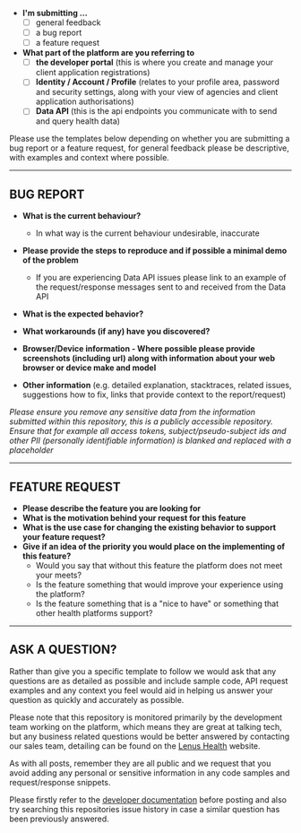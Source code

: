 
* **I'm submitting ...**
  - [ ] general feedback
  - [ ] a bug report
  - [ ] a feature request
  
* **What part of the platform are you referring to**
  - [ ] **the developer portal** (this is where you create and manage your client application registrations)
  - [ ] **Identity / Account / Profile** (relates to your profile area, password and security settings, along with your view of agencies and client application authorisations)
  - [ ] **Data API** (this is the api endpoints you communicate with to send and query health data)

Please use the templates below depending on whether you are submitting a bug report or a feature request, for general feedback please be descriptive, with examples and context where possible.

---
## BUG REPORT
* **What is the current behaviour?**
  - In what way is the current behaviour undesirable, inaccurate
* **Please provide the steps to reproduce and if possible a minimal demo of the problem**
  - If you are experiencing Data API issues please link to an example of the request/response messages sent to and received from the Data API
* **What is the expected behavior?**
* **What workarounds (if any) have you discovered?**
* **Browser/Device information - Where possible please provide screenshots (including url) along with information about your web browser or device make and model**

* **Other information** (e.g. detailed explanation, stacktraces, related issues, suggestions how to fix, links that provide context to the report/request)

_Please ensure you remove any sensitive data from the information submitted within this repository, this is a publicly accessible repository.  Ensure that for example all access tokens, subject/pseudo-subject ids and other PII (personally identifiable information) is blanked and replaced with a placeholder_

---

## FEATURE REQUEST

* **Please describe the feature you are looking for**
* **What is the motivation behind your request for this feature**
* **What is the use case for changing the existing behavior to support your feature request?**
* **Give if an idea of the priority you would place on the implementing of this feature?**
  - Would you say that without this feature the platform does not meet your meets?
  - Is the feature something that would improve your experience using the platform?
  - Is the feature something that is a "nice to have" or something that other health platforms support?
---

## ASK A QUESTION?

Rather than give you a specific template to follow we would ask that any questions are as detailed as possible and include sample code, API request examples and any context you feel would aid in helping us answer your question as quickly and accurately as possible.

Please note that this repository is monitored primarily by the development team working on the platform, which means they are great at talking tech, but any business related questions would be better answered by contacting our sales team, detailing can be found on the [Lenus Health](https://www.lenushealth.com) website.

  As with all posts, remember they are all public and we request that you avoid adding any personal or sensitive information in any code samples and request/response snippets.

Please firstly refer to the [developer documentation](https://github.com/lenushealth/docs) before posting and also try searching this repositories issue history in case a similar question has been previously answered.